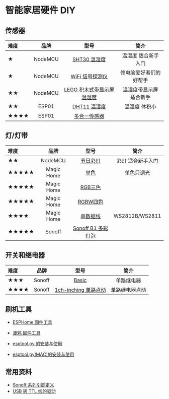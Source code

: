 # 智能家居硬件 DIY



## 传感器

| 难度 | 品牌 | 型号 | 简介 |
|:-|:-:|:-:|:-:|
| ★ | NodeMCU | [SHT30 温湿度](diy/nodemcu/sht30) | 温湿度 适合新手入门 |
| ★ | NodeMCU | [WiFi 信号探测仪](diy/nodemcu/wifi_signal) | 修电脑爱好者们的好帮手 |
| ★★ | NodeMCU | [LEGO 积木式带显示屏温湿度](diy/nodemcu/lego) | 温湿度带显示屏 适合新手 |
| ★★ | ESP01 | [DHT11 温湿度](diy/esp01/dht11) | 温湿度 体积小 |
| ★★★★ | ESP01 | [多合一传感器](diy/nodemcu/bruh) |  |



## 灯/灯带

| 难度 | 品牌 | 型号 | 简介 |
|:-|:-:|:-:|:-:|
| ★★ | NodeMCU | [节日彩灯](diy/nodemcu/festival) | 彩灯 适合新手入门 |
| ★★★★★ | Magic Home | [单色](diy/magichome/monochromatic) | 单色只调光 |
| ★★★★★ | Magic Home | [RGB三色](diy/magichome/rgb) |  |
| ★★★★★ | Magic Home | [RGBW四色](diy/magichome/rgbw) |  |
| ★★★★ | Magic Home | [单数据线](diy/magichome/fastled_clockless) | WS2812B/WS2811 |
| ★★★★★ | Sonoff | [Sonoff B1 多彩灯泡](diy/sonoff/b1) |  |




## 开关和继电器

| 难度 | 品牌 | 型号 | 简介 |
|:-|:-:|:-:|:-:|
| ★★★ | Sonoff | [Basic](diy/sonoff/basic) | 单路继电器
| ★★★★ | Sonoff | [1ch-inching 单路点动](diy/sonoff/1ch-inching) | 单路继电器点动




<!-- - [红外人体传感器](diy/esp01/pir) -->



## 刷机工具

- [ESPHome 固件工具](diy/flasher)
- [渡鸦 固件工具](raven/flasher)


- [esptool.py 的安装与使用](diy/esptool)
- [esptool.py(MAC)的安装与使用](diy/esptool_mac)


## 常用资料

- [Sonoff 系列引脚定义](diy/sonoff/)
- [USB 转 TTL 线的驱动 ](diy/ttl)



